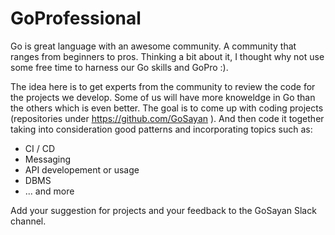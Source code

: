 # GoProfessional

Go is great language with an awesome community. A community that ranges from beginners to pros. Thinking a bit about it, I thought why not use some free time to harness our Go skills and GoPro :).

The idea here is to get experts from the community to review the code for the projects we develop. Some of us will have more knoweldge in Go than the others which is even better. The goal is to come up with coding projects (repositories under https://github.com/GoSayan ). And then code it together taking into consideration good patterns and incorporating topics such as:
- CI / CD
- Messaging
- API developement or usage
- DBMS
- ... and more

Add your suggestion for projects and your feedback to the GoSayan Slack channel. 
